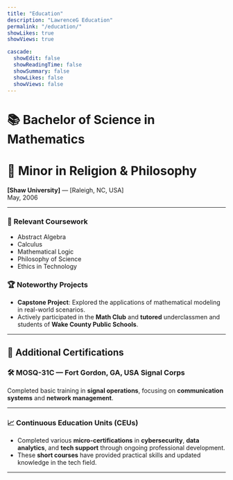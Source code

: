 ```yaml
---
title: "Education"
description: "LawrenceG Education"
permalink: "/education/"
showLikes: true
showViews: true

cascade:
  showEdit: false
  showReadingTime: false
  showSummary: false
  showLikes: false
  showViews: false
---
```

# 📚 **Bachelor of Science in Mathematics**  
# 🧭 **Minor in Religion & Philosophy**  
**[Shaw University]** — [Raleigh, NC, USA]  
May, 2006  

---

### 📘 **Relevant Coursework**
- Abstract Algebra
- Calculus
- Mathematical Logic
- Philosophy of Science
- Ethics in Technology

### 🏆 **Noteworthy Projects**
- **Capstone Project**: Explored the applications of mathematical modeling in real-world scenarios.
- Actively participated in the **Math Club** and **tutored** underclassmen and students of **Wake County Public Schools**.

---

## 📜 **Additional Certifications**  

### 🛠 **MOSQ-31C** — **Fort Gordon, GA, USA Signal Corps**  
Completed basic training in **signal operations**, focusing on **communication systems** and **network management**.

---

### 📈 **Continuous Education Units (CEUs)**
- Completed various **micro-certifications** in **cybersecurity**, **data analytics**, and **tech support** through ongoing professional development.
- These **short courses** have provided practical skills and updated knowledge in the tech field.

---
